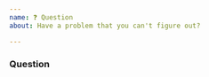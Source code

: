 ```yaml
---
name: ❓ Question
about: Have a problem that you can't figure out?

---
```


<!-- ---------------------------------------------------------------------------
Keep in mind that GitHub is primarily an issue tracker.
Hint: Join Bolt's community via https://bolt.cm/community.
Thanks!
---------------------------------------------------------------------------- -->


### Question

<!-- ---------------------------------------------------------------------------
Describe the issue you are facing.
---------------------------------------------------------------------------- -->
